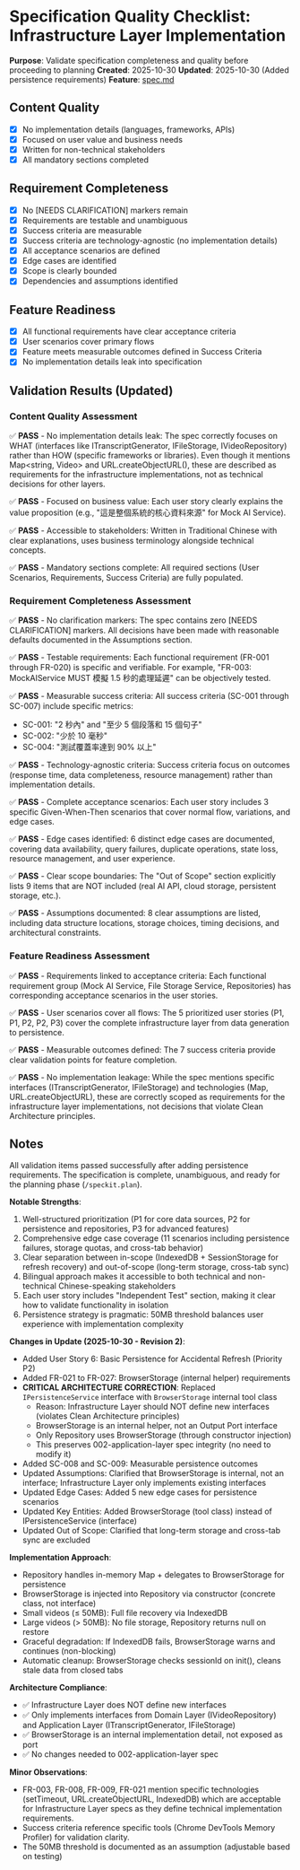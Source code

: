 # Specification Quality Checklist: Infrastructure Layer Implementation

**Purpose**: Validate specification completeness and quality before proceeding to planning
**Created**: 2025-10-30
**Updated**: 2025-10-30 (Added persistence requirements)
**Feature**: [spec.md](../spec.md)

## Content Quality

- [x] No implementation details (languages, frameworks, APIs)
- [x] Focused on user value and business needs
- [x] Written for non-technical stakeholders
- [x] All mandatory sections completed

## Requirement Completeness

- [x] No [NEEDS CLARIFICATION] markers remain
- [x] Requirements are testable and unambiguous
- [x] Success criteria are measurable
- [x] Success criteria are technology-agnostic (no implementation details)
- [x] All acceptance scenarios are defined
- [x] Edge cases are identified
- [x] Scope is clearly bounded
- [x] Dependencies and assumptions identified

## Feature Readiness

- [x] All functional requirements have clear acceptance criteria
- [x] User scenarios cover primary flows
- [x] Feature meets measurable outcomes defined in Success Criteria
- [x] No implementation details leak into specification

## Validation Results (Updated)

### Content Quality Assessment

✅ **PASS** - No implementation details leak: The spec correctly focuses on WHAT (interfaces like ITranscriptGenerator, IFileStorage, IVideoRepository) rather than HOW (specific frameworks or libraries). Even though it mentions Map<string, Video> and URL.createObjectURL(), these are described as requirements for the infrastructure implementations, not as technical decisions for other layers.

✅ **PASS** - Focused on business value: Each user story clearly explains the value proposition (e.g., "這是整個系統的核心資料來源" for Mock AI Service).

✅ **PASS** - Accessible to stakeholders: Written in Traditional Chinese with clear explanations, uses business terminology alongside technical concepts.

✅ **PASS** - Mandatory sections complete: All required sections (User Scenarios, Requirements, Success Criteria) are fully populated.

### Requirement Completeness Assessment

✅ **PASS** - No clarification markers: The spec contains zero [NEEDS CLARIFICATION] markers. All decisions have been made with reasonable defaults documented in the Assumptions section.

✅ **PASS** - Testable requirements: Each functional requirement (FR-001 through FR-020) is specific and verifiable. For example, "FR-003: MockAIService MUST 模擬 1.5 秒的處理延遲" can be objectively tested.

✅ **PASS** - Measurable success criteria: All success criteria (SC-001 through SC-007) include specific metrics:
  - SC-001: "2 秒內" and "至少 5 個段落和 15 個句子"
  - SC-002: "少於 10 毫秒"
  - SC-004: "測試覆蓋率達到 90% 以上"

✅ **PASS** - Technology-agnostic criteria: Success criteria focus on outcomes (response time, data completeness, resource management) rather than implementation details.

✅ **PASS** - Complete acceptance scenarios: Each user story includes 3 specific Given-When-Then scenarios that cover normal flow, variations, and edge cases.

✅ **PASS** - Edge cases identified: 6 distinct edge cases are documented, covering data availability, query failures, duplicate operations, state loss, resource management, and user experience.

✅ **PASS** - Clear scope boundaries: The "Out of Scope" section explicitly lists 9 items that are NOT included (real AI API, cloud storage, persistent storage, etc.).

✅ **PASS** - Assumptions documented: 8 clear assumptions are listed, including data structure locations, storage choices, timing decisions, and architectural constraints.

### Feature Readiness Assessment

✅ **PASS** - Requirements linked to acceptance criteria: Each functional requirement group (Mock AI Service, File Storage Service, Repositories) has corresponding acceptance scenarios in the user stories.

✅ **PASS** - User scenarios cover all flows: The 5 prioritized user stories (P1, P1, P2, P2, P3) cover the complete infrastructure layer from data generation to persistence.

✅ **PASS** - Measurable outcomes defined: The 7 success criteria provide clear validation points for feature completion.

✅ **PASS** - No implementation leakage: While the spec mentions specific interfaces (ITranscriptGenerator, IFileStorage) and technologies (Map, URL.createObjectURL), these are correctly scoped as requirements for the infrastructure layer implementations, not decisions that violate Clean Architecture principles.

## Notes

All validation items passed successfully after adding persistence requirements. The specification is complete, unambiguous, and ready for the planning phase (`/speckit.plan`).

**Notable Strengths**:
1. Well-structured prioritization (P1 for core data sources, P2 for persistence and repositories, P3 for advanced features)
2. Comprehensive edge case coverage (11 scenarios including persistence failures, storage quotas, and cross-tab behavior)
3. Clear separation between in-scope (IndexedDB + SessionStorage for refresh recovery) and out-of-scope (long-term storage, cross-tab sync)
4. Bilingual approach makes it accessible to both technical and non-technical Chinese-speaking stakeholders
5. Each user story includes "Independent Test" section, making it clear how to validate functionality in isolation
6. Persistence strategy is pragmatic: 50MB threshold balances user experience with implementation complexity

**Changes in Update (2025-10-30 - Revision 2)**:
- Added User Story 6: Basic Persistence for Accidental Refresh (Priority P2)
- Added FR-021 to FR-027: BrowserStorage (internal helper) requirements
- **CRITICAL ARCHITECTURE CORRECTION**: Replaced `IPersistenceService` interface with `BrowserStorage` internal tool class
  - Reason: Infrastructure Layer should NOT define new interfaces (violates Clean Architecture principles)
  - BrowserStorage is an internal helper, not an Output Port interface
  - Only Repository uses BrowserStorage (through constructor injection)
  - This preserves 002-application-layer spec integrity (no need to modify it)
- Added SC-008 and SC-009: Measurable persistence outcomes
- Updated Assumptions: Clarified that BrowserStorage is internal, not an interface; Infrastructure Layer only implements existing interfaces
- Updated Edge Cases: Added 5 new edge cases for persistence scenarios
- Updated Key Entities: Added BrowserStorage (tool class) instead of IPersistenceService (interface)
- Updated Out of Scope: Clarified that long-term storage and cross-tab sync are excluded

**Implementation Approach**:
- Repository handles in-memory Map + delegates to BrowserStorage for persistence
- BrowserStorage is injected into Repository via constructor (concrete class, not interface)
- Small videos (≤ 50MB): Full file recovery via IndexedDB
- Large videos (> 50MB): No file storage, Repository returns null on restore
- Graceful degradation: If IndexedDB fails, BrowserStorage warns and continues (non-blocking)
- Automatic cleanup: BrowserStorage checks sessionId on init(), cleans stale data from closed tabs

**Architecture Compliance**:
- ✅ Infrastructure Layer does NOT define new interfaces
- ✅ Only implements interfaces from Domain Layer (IVideoRepository) and Application Layer (ITranscriptGenerator, IFileStorage)
- ✅ BrowserStorage is an internal implementation detail, not exposed as port
- ✅ No changes needed to 002-application-layer spec

**Minor Observations**:
- FR-003, FR-008, FR-009, FR-021 mention specific technologies (setTimeout, URL.createObjectURL, IndexedDB) which are acceptable for Infrastructure Layer specs as they define technical implementation requirements.
- Success criteria reference specific tools (Chrome DevTools Memory Profiler) for validation clarity.
- The 50MB threshold is documented as an assumption (adjustable based on testing)
